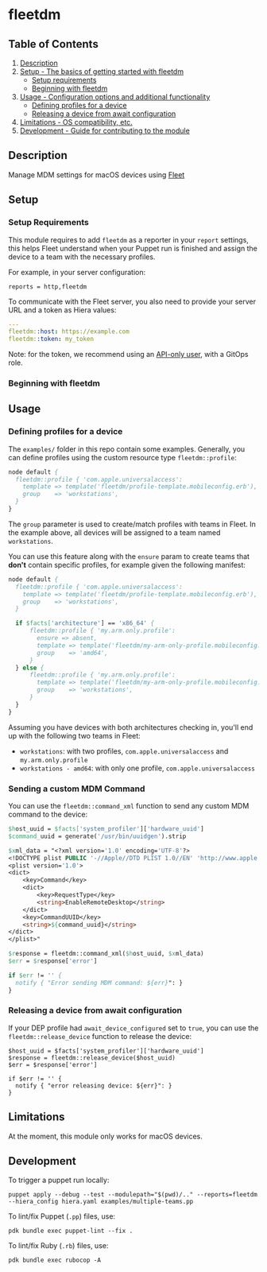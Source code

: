 # fleetdm

## Table of Contents

1. [Description](#description)
1. [Setup - The basics of getting started with fleetdm](#setup)
    * [Setup requirements](#setup-requirements)
    * [Beginning with fleetdm](#beginning-with-fleetdm)
1. [Usage - Configuration options and additional functionality](#usage)
    * [Defining profiles for a device](#defining-profiles-for-a-device)
    * [Releasing a device from await configuration](#releasing-a-device-from-await-configuration)
3. [Limitations - OS compatibility, etc.](#limitations)
4. [Development - Guide for contributing to the module](#development)

## Description

Manage MDM settings for macOS devices using [Fleet](https://fleetdm.com)

## Setup

### Setup Requirements

This module requires to add `fleetdm` as a reporter in your `report` settings,
this helps Fleet understand when your Puppet run is finished and assign the
device to a team with the necessary profiles.

For example, in your server configuration:

```
reports = http,fleetdm
```

To communicate with the Fleet server, you also need to provide your server URL
and a token as Hiera values:

```yaml
---
fleetdm::host: https://example.com
fleetdm::token: my_token 
```

Note: for the token, we recommend using an [API-only user][1], with a GitOps role.

### Beginning with fleetdm

## Usage

### Defining profiles for a device

The `examples/` folder in this repo contain some examples. Generally, you can
define profiles using the custom resource type `fleetdm::profile`:


```pp
node default {
  fleetdm::profile { 'com.apple.universalaccess':
    template => template('fleetdm/profile-template.mobileconfig.erb'),
    group    => 'workstations',
  }
}
```

The `group` parameter is used to create/match profiles with teams in
Fleet. In the example above, all devices will be assigned to a team named
`workstations`.

You can use this feature along with the `ensure` param to create teams that
**don't** contain specific profiles, for example given the following manifest:

```pp
node default {
  fleetdm::profile { 'com.apple.universalaccess':
    template => template('fleetdm/profile-template.mobileconfig.erb'),
    group    => 'workstations',
  }

  if $facts['architecture'] == 'x86_64' {
      fleetdm::profile { 'my.arm.only.profile':
        ensure => absent,
        template => template('fleetdm/my-arm-only-profile.mobileconfig.erb'),
        group    => 'amd64',
      }
  } else {
      fleetdm::profile { 'my.arm.only.profile':
        template => template('fleetdm/my-arm-only-profile.mobileconfig.erb'),
        group    => 'workstations',
      }
  }
}
```

Assuming you have devices with both architectures checking in, you'll end up
with the following two teams in Fleet:

- `workstations`: with two profiles, `com.apple.universalaccess` and `my.arm.only.profile`
- `workstations - amd64`: with only one profile, `com.apple.universalaccess`

### Sending a custom MDM Command

You can use the `fleetdm::command_xml` function to send any custom MDM command to the device:

```pp
$host_uuid = $facts['system_profiler']['hardware_uuid']
$command_uuid = generate('/usr/bin/uuidgen').strip

$xml_data = "<?xml version='1.0' encoding='UTF-8'?>
<!DOCTYPE plist PUBLIC '-//Apple//DTD PLIST 1.0//EN' 'http://www.apple.com/DTDs/PropertyList-1.0.dtd'>
<plist version='1.0'>
<dict>
    <key>Command</key>
    <dict>
        <key>RequestType</key>
        <string>EnableRemoteDesktop</string>
    </dict>
    <key>CommandUUID</key>
    <string>${command_uuid}</string>
</dict>
</plist>"

$response = fleetdm::command_xml($host_uuid, $xml_data)
$err = $response['error']

if $err != '' {
  notify { "Error sending MDM command: ${err}": }
}
```

### Releasing a device from await configuration

If your DEP profile had `await_device_configured` set to `true`, you can use the `fleetdm::release_device` function to release the device:

```
$host_uuid = $facts['system_profiler']['hardware_uuid']
$response = fleetdm::release_device($host_uuid)
$err = $response['error']

if $err != '' {
  notify { "error releasing device: ${err}": }
}
```

## Limitations

At the moment, this module only works for macOS devices.

## Development

To trigger a puppet run locally:

```
puppet apply --debug --test --modulepath="$(pwd)/.." --reports=fleetdm  --hiera_config hiera.yaml examples/multiple-teams.pp
```

To lint/fix Puppet (`.pp`) files, use:

```
pdk bundle exec puppet-lint --fix .
```

To lint/fix Ruby (`.rb`) files, use:

```
pdk bundle exec rubocop -A
```

[1]: https://fleetdm.com/docs/using-fleet/fleetctl-cli#using-fleetctl-with-an-api-only-user
